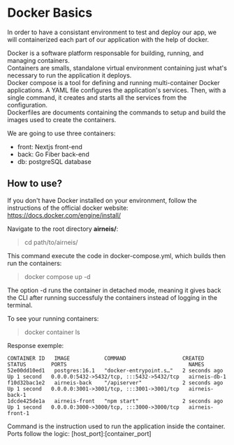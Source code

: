 # Docker Basics

<p> In order to have a consistant environment to test and deploy our app, we will containerized each part of our application with the help of docker.

Docker is a software platform responsable for building, running, and managing containers. <br>
Containers are smalls, standalone virtual environment containing just what's necessary to run the application it deploys. <br>
Docker compose is a tool for defining and running multi-container Docker applications. A YAML file configures the application's services. Then, with a single command, it creates and starts all the services from the configuration. <br>
Dockerfiles are documents containing the commands to setup and build the images used to create the containers.</p>

We are going to use three containers:

- front: Nextjs front-end
- back: Go Fiber back-end
- db: postgreSQL database

## How to use?

If you don't have Docker installed on your environment, follow the instructions of the official docker website: https://docs.docker.com/engine/install/ <br>

Navigate to the root directory **airneis/**:

> cd path/to/airneis/

This command execute the code in docker-compose.yml, which builds then run the containers:

> docker compose up -d

The option -d runs the container in detached mode, meaning it gives back the CLI after running successfuly the containers instead of logging in the terminal.

To see your running containers:

> docker container ls

Response exemple:

```
CONTAINER ID   IMAGE           COMMAND                  CREATED         STATUS        PORTS                                       NAMES
52e00dd10ed1   postgres:16.1   "docker-entrypoint.s…"   2 seconds ago   Up 1 second   0.0.0.0:5432->5432/tcp, :::5432->5432/tcp   airneis-db-1
f10d32bac1e2   airneis-back    "/apiserver"             2 seconds ago   Up 1 second   0.0.0.0:3001->3001/tcp, :::3001->3001/tcp   airneis-back-1
1dcde425de1a   airneis-front   "npm start"              2 seconds ago   Up 1 second   0.0.0.0:3000->3000/tcp, :::3000->3000/tcp   airneis-front-1
```

Command is the instruction used to run the application inside the container. <br>
Ports follow the logic: [host_port]:[container_port]
